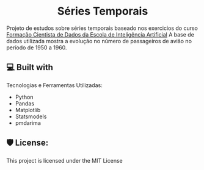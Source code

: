 <h1 align="center" id="title">Séries Temporais</h1>

<p id="description">Projeto de estudos sobre séries temporais baseado nos exercicios do curso <a href="https://www.eia.ai/view/courses/formacao-cientista-de-dados-com-python-e-r">Formação Cientista de Dados da Escola de Inteligência Artificial</a> A base de dados utilizada mostra a evolução no número de passageiros de avião no período de 1950 a 1960.</p>

  
  
<h2>💻 Built with</h2>

Tecnologias e Ferramentas Utilizadas:

*   Python
*   Pandas
*   Matplotlib
*   Statsmodels
*   pmdarima

<h2>🛡️ License:</h2>

This project is licensed under the MIT License
